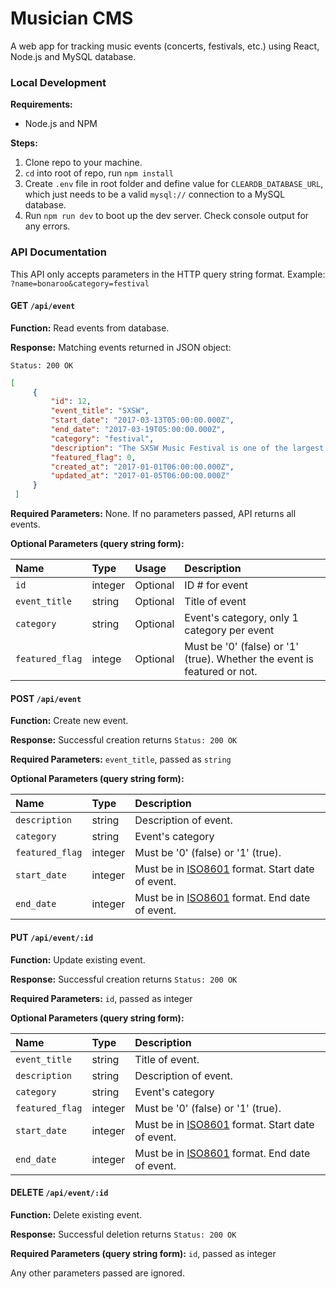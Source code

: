 # Musician CMS

A web app for tracking music events (concerts, festivals, etc.) using React, Node.js and MySQL database.

### Local Development

**Requirements:**

- Node.js and NPM

**Steps:**

1. Clone repo to your machine.
2. `cd` into root of repo, run `npm install`
3. Create `.env` file in root folder and define value for `CLEARDB_DATABASE_URL`, which just needs to be a valid `mysql://` connection to a MySQL database.
4. Run `npm run dev` to boot up the dev server. Check console output for any errors.
<!-- 5. TODO add info on how to create a dummy DB -->


### API Documentation
This API only accepts parameters in the HTTP query string format. Example: `?name=bonaroo&category=festival`


#### GET `/api/event`

**Function:** Read events from database.

**Response:** Matching events returned in JSON object:

`Status: 200 OK`
```json
[
     {
         "id": 12,
         "event_title": "SXSW",
         "start_date": "2017-03-13T05:00:00.000Z",
         "end_date": "2017-03-19T05:00:00.000Z",
         "category": "festival",
         "description": "The SXSW Music Festival is one of the largest and most influential global music industry events of the year, taking place every March in Austin, Texas – the Live Music Capital of the World.",
         "featured_flag": 0,
         "created_at": "2017-01-01T06:00:00.000Z",
         "updated_at": "2017-01-05T06:00:00.000Z"
     }
 ]
 ```

**Required Parameters:** None. If no parameters passed, API returns all events.

**Optional Parameters (query string form):**

| Name        | Type         | Usage | Description  |
|:------------- |:-------------|:-----|:-----|
| `id` | integer | Optional | ID # for event |
| `event_title` | string | Optional | Title of event |
| `category` | string | Optional | Event's category, only 1 category per event |
| `featured_flag` | intege | Optional | Must be '0' (false) or '1' (true). Whether the event is featured or not.|



#### POST `/api/event`

**Function:** Create new event.

**Response:** Successful creation returns `Status: 200 OK`

**Required Parameters:** `event_title`, passed as `string`

**Optional Parameters (query string form):**

| Name        | Type         | Description  |
|:------------- |:-------------|:-----|
| `description` | string | Description of event. |
| `category` | string | Event's category |
| `featured_flag` | integer | Must be '0' (false) or '1' (true). |
| `start_date` | integer | Must be in [ISO8601](http://www.iso.org/iso/iso8601) format. Start date of event. |
| `end_date` | integer | Must be in [ISO8601](http://www.iso.org/iso/iso8601) format. End date of event. |

#### PUT `/api/event/:id`

**Function:** Update existing event.

**Response:** Successful creation returns `Status: 200 OK`

**Required Parameters:** `id`, passed as integer

**Optional Parameters (query string form):**

| Name        | Type         | Description  |
|:------------- |:-------------|:-----|
| `event_title` | string | Title of event. |
| `description` | string | Description of event. |
| `category` | string | Event's category |
| `featured_flag` | integer | Must be '0' (false) or '1' (true). |
| `start_date` | integer | Must be in [ISO8601](http://www.iso.org/iso/iso8601) format. Start date of event. |
| `end_date` | integer | Must be in [ISO8601](http://www.iso.org/iso/iso8601) format. End date of event. |

#### DELETE `/api/event/:id`

**Function:** Delete existing event.

**Response:** Successful deletion returns `Status: 200 OK`

**Required Parameters (query string form):** `id`, passed as integer

Any other parameters passed are ignored.

